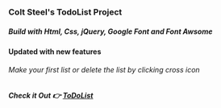 ### Colt Steel's TodoList Project

##### Build with Html, Css, jQuery, Google Font and Font Awsome

#### Updated with new features

###### Make your first list or delete the list by clicking cross icon

##### Check it Out 👉 [ToDoList]

[todolist]: https://nabintmg.github.io/ToDoList/
